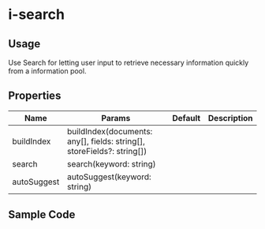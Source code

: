# i-search

## Usage

Use Search for letting user input to retrieve necessary information quickly from a information pool.

## Properties

| Name        | Params                                                                    | Default | Description |
| ----------- | ------------------------------------------------------------------------- | ------- | ----------- |
| buildIndex  | buildIndex(documents: any\[], fields: string\[], storeFields?: string\[]) |         |             |
| search      | search(keyword: string)                                                   |         |             |
| autoSuggest | autoSuggest(keyword: string)                                              |         |             |

## Sample Code
